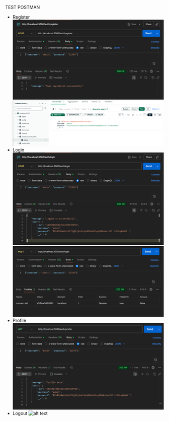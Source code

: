 TEST POSTMAN
- Register
![alt text](public/results/register3_pm.png)
![alt text](public/results/register3_mgo.png)
- Login
![alt text](public/results/login3_pm.png)
![alt text](public/results/login3_cookie.png)
- Profile
![alt text](public/results/profile3.png)
- Logout
![alt text](public/results/logout3.png)